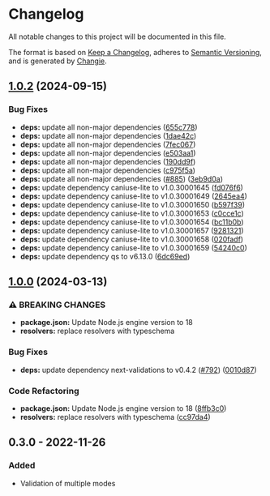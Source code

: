 # Changelog
All notable changes to this project will be documented in this file.

The format is based on [Keep a Changelog](https://keepachangelog.com/en/1.0.0/),
adheres to [Semantic Versioning](https://semver.org/spec/v2.0.0.html),
and is generated by [Changie](https://github.com/miniscruff/changie).


## [1.0.2](https://github.com/jellydn/next-validations/compare/v1.0.1...v1.0.2) (2024-09-15)


### Bug Fixes

* **deps:** update all non-major dependencies ([655c778](https://github.com/jellydn/next-validations/commit/655c778a0f3c73b212b60b0adc81a86fd9288a39))
* **deps:** update all non-major dependencies ([1dae42c](https://github.com/jellydn/next-validations/commit/1dae42ca58f9a82b33cb190ba9b6246ee3db8692))
* **deps:** update all non-major dependencies ([7fec067](https://github.com/jellydn/next-validations/commit/7fec0672317137b9c9261731d64a02c800e45236))
* **deps:** update all non-major dependencies ([e503aa1](https://github.com/jellydn/next-validations/commit/e503aa1d6f690e9f5ab8de5fd8e01f9460628bef))
* **deps:** update all non-major dependencies ([190dd9f](https://github.com/jellydn/next-validations/commit/190dd9f32393d3ee9d30d0c2e904294dc53fb2a0))
* **deps:** update all non-major dependencies ([c975f5a](https://github.com/jellydn/next-validations/commit/c975f5ad87474cb6f5bde41956626bb645303a9e))
* **deps:** update all non-major dependencies ([#885](https://github.com/jellydn/next-validations/issues/885)) ([3eb9d0a](https://github.com/jellydn/next-validations/commit/3eb9d0a799ef9cf114fd9c575a8f43f23f0812f0))
* **deps:** update dependency caniuse-lite to v1.0.30001645 ([fd076f6](https://github.com/jellydn/next-validations/commit/fd076f6e33fd6d3ee94c8bf32096d4f27e4a51b5))
* **deps:** update dependency caniuse-lite to v1.0.30001649 ([2645ea4](https://github.com/jellydn/next-validations/commit/2645ea4321a1533aaaad1ab3453cb470105291c6))
* **deps:** update dependency caniuse-lite to v1.0.30001650 ([b597f39](https://github.com/jellydn/next-validations/commit/b597f39b8fb880c712f64e6ef8526584543415c8))
* **deps:** update dependency caniuse-lite to v1.0.30001653 ([c0cce1c](https://github.com/jellydn/next-validations/commit/c0cce1cccd7570fb4d49441fe00682f95e28a580))
* **deps:** update dependency caniuse-lite to v1.0.30001654 ([bc11b0b](https://github.com/jellydn/next-validations/commit/bc11b0be9a0af95eef2b221ef2c7082e90d02be3))
* **deps:** update dependency caniuse-lite to v1.0.30001657 ([9281321](https://github.com/jellydn/next-validations/commit/92813212d226fa3c30b5425b326494cd614dfc13))
* **deps:** update dependency caniuse-lite to v1.0.30001658 ([020fadf](https://github.com/jellydn/next-validations/commit/020fadffbdfb3b31b1f4868e78efbce92627f6ab))
* **deps:** update dependency caniuse-lite to v1.0.30001659 ([54240c0](https://github.com/jellydn/next-validations/commit/54240c01e183fbc19410c00215d7ea8ef08a86ea))
* **deps:** update dependency qs to v6.13.0 ([6dc69ed](https://github.com/jellydn/next-validations/commit/6dc69ed3ad880e575e3f0b632b81884604c97982))

## [1.0.0](https://github.com/jellydn/next-validations/compare/v0.4.2...v1.0.0) (2024-03-13)


### ⚠ BREAKING CHANGES

* **package.json:** Update Node.js engine version to 18
* **resolvers:** replace resolvers with typeschema

### Bug Fixes

* **deps:** update dependency next-validations to v0.4.2 ([#792](https://github.com/jellydn/next-validations/issues/792)) ([0010d87](https://github.com/jellydn/next-validations/commit/0010d87eca8bd7728f47cadde4652ed3b58205cf))


### Code Refactoring

* **package.json:** Update Node.js engine version to 18 ([8ffb3c0](https://github.com/jellydn/next-validations/commit/8ffb3c08a0169448bc44031d03e4e62a13321363))
* **resolvers:** replace resolvers with typeschema ([cc97da4](https://github.com/jellydn/next-validations/commit/cc97da47a5b8e1d29631d139237b72b37c76f03e))

## 0.3.0 - 2022-11-26
### Added
* Validation of multiple modes
